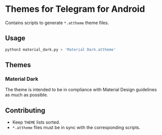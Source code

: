 # Themes for Telegram for Android

Contains scripts to generate `*.attheme` theme files.

## Usage

```sh
python3 material_dark.py > 'Material Dark.attheme'
```

## Themes

### Material Dark

The theme is intended to be in compliance with Material Design guidelines as much as possible.

## Contributing

* Keep `THEME` lists sorted.
* `*.attheme` files must be in sync with the corresponding scripts.
